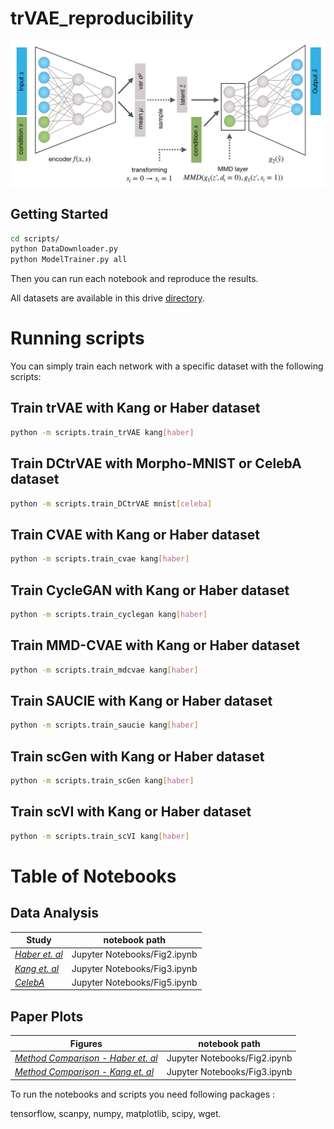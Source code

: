# trVAE_reproducibility

<img align="center" src="./sketch.png?raw=true">

## Getting Started

```bash
cd scripts/
python DataDownloader.py
python ModelTrainer.py all
```

Then you can run each notebook and reproduce the results.

All datasets are available in this drive [directory](https://drive.google.com/drive/folders/1n1SLbXha4OH7j7zZ0zZAxrj_-2kczgl8?usp=sharing).


# Running scripts

You can simply train each network with a specific dataset with the following scripts: 

## Train trVAE with Kang or Haber dataset
```bash
python -m scripts.train_trVAE kang[haber] 
```

## Train DCtrVAE with Morpho-MNIST or CelebA dataset
```bash
python -m scripts.train_DCtrVAE mnist[celeba] 
```

## Train CVAE with Kang or Haber dataset
```bash
python -m scripts.train_cvae kang[haber] 
```

## Train CycleGAN with Kang or Haber dataset
```bash
python -m scripts.train_cyclegan kang[haber]
```

## Train MMD-CVAE with Kang or Haber dataset
```bash
python -m scripts.train_mdcvae kang[haber]
```

## Train SAUCIE with Kang or Haber dataset
```bash
python -m scripts.train_saucie kang[haber]
```

## Train scGen with Kang or Haber dataset
```bash
python -m scripts.train_scGen kang[haber]
```

## Train scVI with Kang or Haber dataset
```bash
python -m scripts.train_scVI kang[haber]
```

# Table of Notebooks 


## Data Analysis
Study       | notebook path     
---------------| ---------------
| [*Haber et. al*](https://nbviewer.jupyter.org/github/Naghipourfar/trVAE_reproducibility/blob/master/Jupyter%20Notebooks/Haber.ipynb)| Jupyter Notebooks/Fig2.ipynb| 
| [*Kang et. al*](https://nbviewer.jupyter.org/github/Naghipourfar/trVAE_reproducibility/blob/master/Jupyter%20Notebooks/Kang.ipynb)| Jupyter Notebooks/Fig3.ipynb| 
| [*CelebA*](https://nbviewer.jupyter.org/github/Naghipourfar/trVAE_reproducibility/blob/master/Jupyter%20Notebooks/CelebA.ipynb)| Jupyter Notebooks/Fig5.ipynb| 

## Paper Plots 
Figures  | notebook path     
---------------| ---------------
| [*Method Comparison - Haber et. al*](https://nbviewer.jupyter.org/github/Naghipourfar/trVAE_reproducibility/blob/master/Jupyter%20Notebooks/HaberComparison.ipynb)| Jupyter Notebooks/Fig2.ipynb| 
| [*Method Comparison - Kang et. al*](https://nbviewer.jupyter.org/github/Naghipourfar/trVAE_reproducibility/blob/master/Jupyter%20Notebooks/KangComparison.ipynb)| Jupyter Notebooks/Fig3.ipynb| 

To run the notebooks and scripts you need following packages :

tensorflow, scanpy, numpy, matplotlib, scipy, wget.
